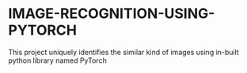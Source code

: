 # IMAGE-RECOGNITION-USING-PYTORCH
This project uniquely identifies the similar kind of images using in-built python library named PyTorch
